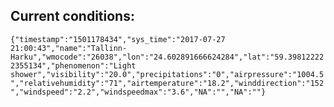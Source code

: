 ## Current conditions: 
 ``` {"timestamp":"1501178434","sys_time":"2017-07-27 21:00:43","name":"Tallinn-Harku","wmocode":"26038","lon":"24.602891666624284","lat":"59.398122222355134","phenomenon":"Light shower","visibility":"20.0","precipitations":"0","airpressure":"1004.5","relativehumidity":"71","airtemperature":"18.2","winddirection":"152","windspeed":"2.2","windspeedmax":"3.6","NA":"","NA":""} ```

